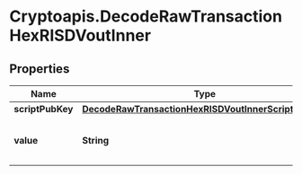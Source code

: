 # Cryptoapis.DecodeRawTransactionHexRISDVoutInner

## Properties

Name | Type | Description | Notes
------------ | ------------- | ------------- | -------------
**scriptPubKey** | [**DecodeRawTransactionHexRISDVoutInnerScriptPubKey**](DecodeRawTransactionHexRISDVoutInnerScriptPubKey.md) |  | 
**value** | **String** | Represents the sent/received amount. | [optional] 



